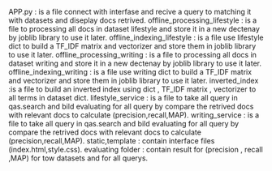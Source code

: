 APP.py  : is a file connect with interfase and recive a query to matching it with datasets and diseplay docs retrived.
offline_processing_lifestyle : is a file to processing all docs in dataset lifestyle and store it in a new dectenay by joblib library to use it later.
offline_indexing_lifestyle : is a file use lifestyle dict to build a  TF_IDF matrix and vectorizer and store them in joblib library to use it later.
offline_processing_writing : is a file to processing all docs in dataset writing and store it in a new dectenay by joblib library to use it later.
offline_indexing_writing : is a file use writing dict to build a  TF_IDF matrix and vectorizer and store them in joblib library to use it later.
inverted_index :is a file to build an inverted index using dict , TF_IDF matrix , vectorizer to all terms in dataset dict.
lifestyle_service : is a file to take all query in qas.search and bild evaluating for all query by compare the retrived docs with relevant docs to calculate (precision,recall,MAP).
writing_service : is a file to take all query in qas.search and bild evaluating for all query by compare the retrived docs with relevant docs to calculate (precision,recall,MAP).
static,template : contain interface files (index.html,style.css).
evaluating folder : contain result for (precision , recall ,MAP) for tow datasets and for all querys.
